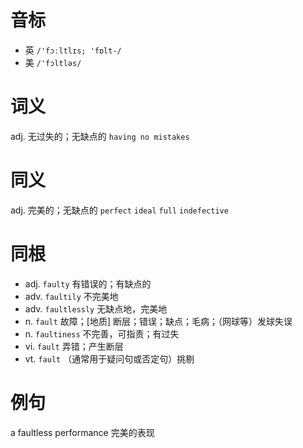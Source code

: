 # 音标

- 英 `/'fɔːltlɪs; 'fɒlt-/`
- 美 `/'fɔltləs/`

# 词义

adj. 无过失的；无缺点的
`having no mistakes`

# 同义

adj. 完美的；无缺点的
`perfect` `ideal` `full` `indefective`

# 同根

- adj. `faulty` 有错误的；有缺点的
- adv. `faultily` 不完美地
- adv. `faultlessly` 无缺点地，完美地
- n. `fault` 故障；[地质] 断层；错误；缺点；毛病；（网球等）发球失误
- n. `faultiness` 不完善，可指责；有过失
- vi. `fault` 弄错；产生断层
- vt. `fault` （通常用于疑问句或否定句）挑剔

# 例句

a faultless performance
完美的表现


